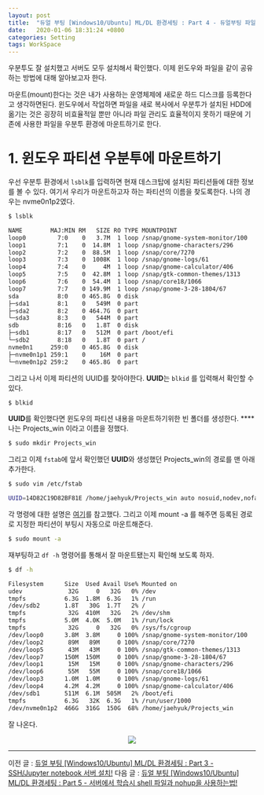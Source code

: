 ```yaml
---
layout: post
title:  "듀얼 부팅 [Windows10/Ubuntu] ML/DL 환경세팅 : Part 4 - 듀얼부팅 파일 공유 (mount)"
date:   2020-01-06 18:31:24 +0800
categories: Setting
tags: WorkSpace
--- 
```


우분투도 잘 설치했고 서버도 모두 설치해서 확인했다. 이제 윈도우와 파일을 같이 공유하는 방법에 대해 알아보고자 한다. 

마운트(mount)한다는 것은 내가 사용하는 운영체제에 새로운 하드 디스크를 등록한다고 생각하면된다.  윈도우에서 작업하면 파일을 새로 복사에서 우분투가 설치된 HDD에 옮기는 것은 굉장히 비효율적일 뿐만 아니라 파일 관리도 효율적이지 못하기 때문에 기존에 사용한 파일을 우분투 환경에 마운트하기로 한다.

# 1. 윈도우 파티션 우분투에 마운트하기

우선 우분투 환경에서 `lsblk`를 입력하면 현재 데스크탑에 설치된 파티션들에 대한 정보를 볼 수 있다. 여기서 우리가 마운트하고자 하는 파티션의 이름을 찾도록한다. 나의 경우는 nvme0n1p2였다. 

```bash
$ lsblk

NAME        MAJ:MIN RM   SIZE RO TYPE MOUNTPOINT
loop0         7:0    0   3.7M  1 loop /snap/gnome-system-monitor/100
loop1         7:1    0  14.8M  1 loop /snap/gnome-characters/296
loop2         7:2    0  88.5M  1 loop /snap/core/7270
loop3         7:3    0  1008K  1 loop /snap/gnome-logs/61
loop4         7:4    0     4M  1 loop /snap/gnome-calculator/406
loop5         7:5    0  42.8M  1 loop /snap/gtk-common-themes/1313
loop6         7:6    0  54.4M  1 loop /snap/core18/1066
loop7         7:7    0 149.9M  1 loop /snap/gnome-3-28-1804/67
sda           8:0    0 465.8G  0 disk 
├─sda1        8:1    0   549M  0 part 
├─sda2        8:2    0 464.7G  0 part 
└─sda3        8:3    0   544M  0 part 
sdb           8:16   0   1.8T  0 disk 
├─sdb1        8:17   0   512M  0 part /boot/efi
└─sdb2        8:18   0   1.8T  0 part /
nvme0n1     259:0    0 465.8G  0 disk 
├─nvme0n1p1 259:1    0    16M  0 part 
└─nvme0n1p2 259:2    0 465.8G  0 part
```

그리고 나서 이제 파티션의 UUID를 찾아야한다. **UUID**는 `blkid` 를 입력해서 확인할 수 있다. 

```bash
$ blkid
```

**UUID**를 확인했다면 윈도우의 파티션 내용을 마운트하기위한 빈 폴더를 생성한다. ****나는 Projects_win 이라고 이름을 정했다. 

```bash
$ sudo mkdir Projects_win
```

그리고 이제 `fstab`에 앞서 확인했던 **UUID**와 생성했던 Projects_win의 경로를 맨 아래 추가한다.

```bash
$ sudo vim /etc/fstab

UUID=14D82C19D82BF81E /home/jaehyuk/Projects_win auto nosuid,nodev,nofail,x-gvfs-show 0 0
```

각 명령에 대한 설명은 [여기](https://www.techrepublic.com/article/how-to-properly-automount-a-drive-in-ubuntu-linux/)를 참고했다. 그리고 이제 mount -a 를 해주면 등록된 경로로 지정한 파티션이 부팅시 자동으로 마운트해준다.

```bash
$ sudo mount -a
```

재부팅하고 `df -h` 명령어를 통해서 잘 마운트됐는지 확인해 보도록 하자.

```bash
$ df -h

Filesystem      Size  Used Avail Use% Mounted on
udev             32G     0   32G   0% /dev
tmpfs           6.3G  1.8M  6.3G   1% /run
/dev/sdb2       1.8T   30G  1.7T   2% /
tmpfs            32G  410M   32G   2% /dev/shm
tmpfs           5.0M  4.0K  5.0M   1% /run/lock
tmpfs            32G     0   32G   0% /sys/fs/cgroup
/dev/loop0      3.8M  3.8M     0 100% /snap/gnome-system-monitor/100
/dev/loop2       89M   89M     0 100% /snap/core/7270
/dev/loop5       43M   43M     0 100% /snap/gtk-common-themes/1313
/dev/loop7      150M  150M     0 100% /snap/gnome-3-28-1804/67
/dev/loop1       15M   15M     0 100% /snap/gnome-characters/296
/dev/loop6       55M   55M     0 100% /snap/core18/1066
/dev/loop3      1.0M  1.0M     0 100% /snap/gnome-logs/61
/dev/loop4      4.2M  4.2M     0 100% /snap/gnome-calculator/406
/dev/sdb1       511M  6.1M  505M   2% /boot/efi
tmpfs           6.3G   32K  6.3G   1% /run/user/1000
/dev/nvme0n1p2  466G  316G  150G  68% /home/jaehyuk/Projects_win
```

잘 나온다.

<p align="center">
    <img src='https://drive.google.com/uc?id=18Pc6UNqjVqJmV4Xv9y4-NVM3n4YayrrG' /><br>
</p>

---

이전 글 : [듀얼 부팅 [Windows10/Ubuntu] ML/DL 환경세팅 : Part 3 - SSH/Jupyter notebook 서버 설치!](https://datanetworkanalysis.github.io/2020/01/06/dual_part3)
다음 글 : [듀얼 부팅 [Windows10/Ubuntu] ML/DL 환경세팅 : Part 5 - 서버에서 학습시 shell 파일과 nohup을 사용하는법!](https://datanetworkanalysis.github.io/2020/01/06/dual_part5)